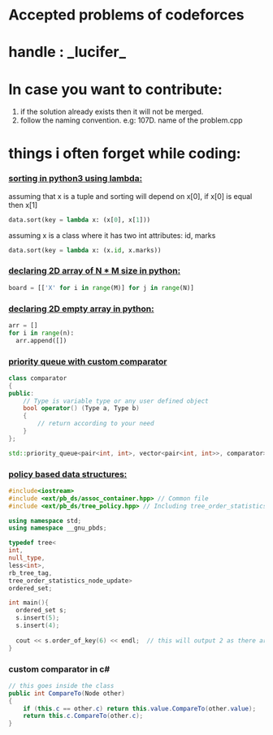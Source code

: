 # Accepted problems of codeforces
# handle : \_lucifer\_


# In case you want to contribute:
1. if the solution already exists then it will not be merged.
2. follow the naming convention. e.g: 107D. name of the problem.cpp


# things i often forget while coding:

<h3><u>sorting in python3 using lambda: </u></h3>

assuming that x is a tuple and sorting will depend on x[0], if x[0] is equal then x[1]

```python
data.sort(key = lambda x: (x[0], x[1]))
```

assuming x is a class where it has two int attributes: id, marks

```python
data.sort(key = lambda x: (x.id, x.marks))
```

<h3><u>declaring 2D array of N * M size in python:</u></h3>

```python
board = [['X' for i in range(M)] for j in range(N)]
```

<h3><u>declaring 2D empty array in python:</u></h3>

```python
arr = []
for i in range(n):
  arr.append([])
```

<h3><u>priority queue with custom comparator</u></h3>

```c++
class comparator
{
public:
    // Type is variable type or any user defined object 
    bool operator() (Type a, Type b)
    {
        // return according to your need
    }
};

std::priority_queue<pair<int, int>, vector<pair<int, int>>, comparator> pq;
```

<h3><u>policy based data structures:</u></h3>

```cpp
#include<iostream>
#include <ext/pb_ds/assoc_container.hpp> // Common file
#include <ext/pb_ds/tree_policy.hpp> // Including tree_order_statistics_node_update

using namespace std;
using namespace __gnu_pbds;

typedef tree<
int,
null_type,
less<int>,
rb_tree_tag,
tree_order_statistics_node_update>
ordered_set;

int main(){
  ordered_set s;
  s.insert(5);
  s.insert(4);
  
  cout << s.order_of_key(6) << endl;  // this will output 2 as there are two numbers in the set that are less than 6
}
```

<h3>custom comparator in c#</h3>

```csharp
// this goes inside the class
public int CompareTo(Node other)
{
    if (this.c == other.c) return this.value.CompareTo(other.value);
    return this.c.CompareTo(other.c);
}
```
